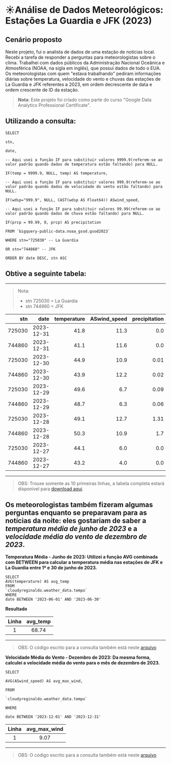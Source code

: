 # ☀️Análise de Dados Meteorológicos: Estações La Guardia e JFK (2023)

## Cenário proposto 

Neste projeto, fui o analista de dados de uma estação de notícias local. Recebi a tarefa de responder a perguntas para meteorologistas sobre o clima. Trabalhei com dados públicos da Administração Nacional Oceânica e Atmosférica (NOAA, na sigla em inglês), que possui dados de todo o EUA. Os meteorologistas com quem "estava trabalhando" pediram informações diárias sobre temperatura, velocidade do vento e chuvas das estações de La Guardia e JFK referentes a 2023, em ordem decrescente de data e ordem crescente de ID da estação.
> **Nota**: Este projeto foi criado como parte do curso "Google Data Analytics Professional Certificate".

## Utilizando a consulta:

``` 
SELECT 

stn,

date,

-- Aqui usei a função IF para substituir valores 9999.9(referem-se ao valor padrão quando dados de temperatura estão faltando) para NULL. 

IF(temp = 9999.9, NULL, temp) AS temperature,

-- Aqui usei a função IF para substituir valores 999.9(referem-se ao valor padrão quando dados de velocidade do vento estão faltando) para NULL. 

IF(wdsp="999.9", NULL, CAST(wdsp AS Float64)) ASwind_speed,

-- Aqui usei a função IF para substituir valores 99.99(referem-se ao valor padrão quando dados de chuva estão faltando) para NULL. 

IF(prcp = 99.99, 0, prcp) AS precipitation 

FROM `bigquery-public-data.noaa_gsod.gsod2023` 

WHERE stn="725030" -- La Guardia

OR stn="744860" -- JFK 

ORDER BY date DESC, stn ASC 
```

 ## Obtive a seguinte tabela:
---
>Nota:
> - stn 725030 = La Guardia
> - stn 744860 = JFK

| stn |date|temperature|ASwind_speed|precipitation|
|----:|---:|----------:|-----------:|------------:|
|725030|2023-12-31|41.8|11.3|0.0|
|744860|2023-12-31|41.1|11.6|0.0|
|725030|2023-12-30|44.9|10.9|0.01|
|744860|2023-12-30|43.9|12.2|0.02|
|725030|2023-12-29|49.6|6.7|0.09|
|744860|2023-12-29|48.7|6.3|0.06|
|725030|2023-12-28|49.1|12.7|1.31|
|744860|2023-12-28|50.3|10.9|1.7|
|725030|2023-12-27|44.1|6.0|0.0|
|744860|2023-12-27|43.2|4.0|0.0|
---
> OBS: Trouxe somente as 10 primeiras linhas, a tabela completa estará disponivel para [download aqui](https://github.com/ReginaldoJuniorr/Analise_de_dados_meteorol-gicos_no_BigQuery/blob/main/resultado_da_consulta.xlsx).

## Os meteorologistas também fizeram algumas perguntas enquanto se preparavam para as notícias da noite: eles gostariam de saber a *temperatura média de junho de 2023* e a *velocidade média do vento de dezembro de 2023*.

**Temperatura Média - Junho de 2023: Utilizei a função AVG combinada com BETWEEN para calcular a temperatura média nas estações de JFK e La Guardia entre 1º e 30 de junho de 2023.**
  
  ```
  SELECT
  AVG(temperature) AS avg_temp
  FROM
  `cloudyreginaldo.weather_data.tempo`
  WHERE
  date BETWEEN '2023-06-01' AND '2023-06-30'
  ```
**Resultado**
  
|Linha  |avg_temp|
|:-----:|:------:|
|1      |68.74   |

---
>OBS: O código escrito para a consulta também está neste [arquivo](https://github.com/ReginaldoJuniorr/Analise_de_dados_meteorol-gicos_no_BigQuery/blob/main/codigo_da_consulta_avg_temp)

**Velocidade Média do Vento - Dezembro de 2023: Da mesma forma, calculei a velocidade média do vento para o mês de dezembro de 2023.**
```
SELECT

AVG(ASwind_speed) AS avg_max_wind,

FROM

`cloudyreginaldo.weather_data.tempo`

WHERE

date BETWEEN '2023-12-01' AND '2023-12-31'
```

|Linha  |avg_max_wind|
|:-----:|:------:|
|1      |9.07   |

---
>OBS: O código escrito para a consulta também está neste [arquivo](https://github.com/ReginaldoJuniorr/Analise_de_dados_meteorol-gicos_no_BigQuery/blob/main/codigo_da_consulta_avg_max_wind)
